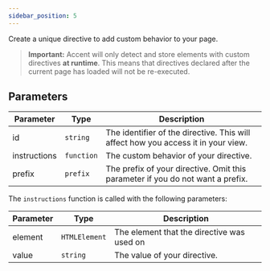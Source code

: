 ```yaml
---
sidebar_position: 5
---
```


Create a unique directive to add custom behavior to your page. 

> **Important:** Accent will only detect and store elements with custom directives **at runtime**. This means that directives declared after the current page has loaded will not be re-executed. 

## Parameters 

| Parameter            | Type       | Description                                                                                |
| -------------------- | ---------- | ------------------------------------------------------------------------------------------ |
| id                   | `string`   | The identifier of the directive. This will affect how you access it in your view.          |
| instructions         | `function` | The custom behavior of your directive.                                                     |
| prefix               | `prefix`   | The prefix of your directive. Omit this parameter if you do not want a prefix.             |

The `instructions` function is called with the following parameters: 

| Parameter            | Type            | Description                                       |
| -------------------- | --------------- | ------------------------------------------------- |
| element              | `HTMLElement`   | The element that the directive was used on        |
| value                | `string`        | The value of your directive.                      |

